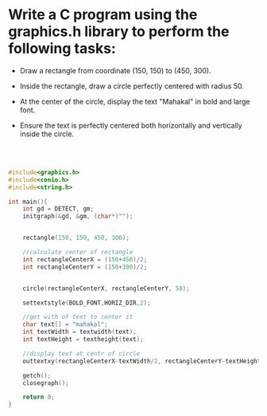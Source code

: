 # Write a C program using the graphics.h library to perform the following tasks:

* Draw a rectangle from coordinate (150, 150) to (450, 300).

* Inside the rectangle, draw a circle perfectly centered with radius 50.

* At the center of the circle, display the text "Mahakal" in bold and large font.

* Ensure the text is perfectly centered both horizontally and vertically inside the circle.

<br><br>

```c 
#include<graphics.h>
#include<conio.h>
#include<string.h>

int main(){
    int gd = DETECT, gm;
    initgraph(&gd, &gm, (char*)"");


    rectangle(150, 150, 450, 300);

    //calculate center of rectangle
    int rectangleCenterX = (150+450)/2;
    int rectangleCenterY = (150+300)/2;


    circle(rectangleCenterX, rectangleCenterY, 50);

    settextstyle(BOLD_FONT,HORIZ_DIR,2);

    //get with of text to center it
    char text[] = "mahakal";
    int textWidth = textwidth(text);
    int textHeight = textheight(text);

    //display text at centr of circle
    outtextxy(rectangleCenterX-textWidth/2, rectangleCenterY-textHeight/2, text);

    getch();
    closegraph();

    return 0;
}


```